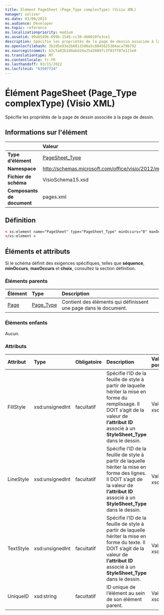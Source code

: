 ```yaml
---
title: Élément PageSheet (Page_Type complexType) (Visio XML)
manager: soliver
ms.date: 03/09/2015
ms.audience: Developer
ms.topic: reference
ms.localizationpriority: medium
ms.assetid: 99a6549b-099b-1546-cc30-db0010fe3ce1
description: Spécifie les propriétés de la page de dessin associée à la page de dessin.
ms.openlocfilehash: 3b2d5e93e2b60133d6a5c8845625384aca79b792
ms.sourcegitcommit: b2c5a02b2d0abd2da2542089fc3f83ff07e121e0
ms.translationtype: MT
ms.contentlocale: fr-FR
ms.lasthandoff: 03/15/2022
ms.locfileid: "63507724"
---
```

# <a name="pagesheet-element-page_type-complextype-visio-xml"></a>Élément PageSheet (Page_Type complexType) (Visio XML)

Spécifie les propriétés de la page de dessin associée à la page de dessin.
  
## <a name="element-information"></a>Informations sur l'élément

||Valeur |
|:-----|:-----|
|**Type d’élément** <br/> |[PageSheet_Type](pagesheet_type-complextypevisio-xml.md) <br/> |
|**Namespace** <br/> |http://schemas.microsoft.com/office/visio/2012/main  <br/> |
|**Fichier de schéma** <br/> |VisioSchema15.xsd  <br/> |
|**Composants de document** <br/> |pages.xml  <br/> |
   
## <a name="definition"></a>Définition

```XML
< xs:element name="PageSheet" type="PageSheet_Type" minOccurs="0" maxOccurs="1" >
</xs:element > 
```

## <a name="elements-and-attributes"></a>Éléments et attributs

Si le schéma définit des exigences spécifiques, telles que **séquence**, **minOccurs**, **maxOccurs** et **choix**, consultez la section définition. 
  
### <a name="parent-elements"></a>Éléments parents

|**Élément**|**Type**|**Description**|
|:-----|:-----|:-----|
|[Page](page-element-pages_type-complextypevisio-xml.md) <br/> |[Page_Type](page_type-complextypevisio-xml.md) <br/> |Contient des éléments qui définissent une page dans le document. |
   
### <a name="child-elements"></a>Éléments enfants

Aucun.
  
### <a name="attributes"></a>Attributs

|**Attribut**|**Type**|**Obligatoire**|**Description**|**Valeurs possibles**|
|:-----|:-----|:-----|:-----|:-----|
|FillStyle  <br/> |xsd:unsignedInt  <br/> |facultatif  <br/> |Spécifie l’ID de la feuille de style à partir de laquelle hériter la mise en forme du remplissage. Il DOIT s’agit de la valeur de **l’attribut ID** associé à un **StyleSheet_Type** dans le dessin. |Valeurs du type xsd:unsignedInt. |
|LineStyle  <br/> |xsd:unsignedInt  <br/> |facultatif  <br/> |Spécifie l’ID de la feuille de style à partir de laquelle hériter la mise en forme des lignes. Il DOIT s’agit de la valeur de **l’attribut ID** associé à un **StyleSheet_Type** dans le dessin. |Valeurs du type xsd:unsignedInt. |
|TextStyle  <br/> |xsd:unsignedInt  <br/> |facultatif  <br/> |Spécifie l’ID de la feuille de style à partir de laquelle hériter la mise en forme du texte. Il DOIT s’agit de la valeur de **l’attribut ID** associé à un **StyleSheet_Type** dans le dessin. |Valeurs du type xsd:unsignedInt. |
|UniqueID  <br/> |xsd:string  <br/> |facultatif  <br/> |ID unique de l’élément au sein de son élément parent. |Valeurs du type xsd:string. |
   

